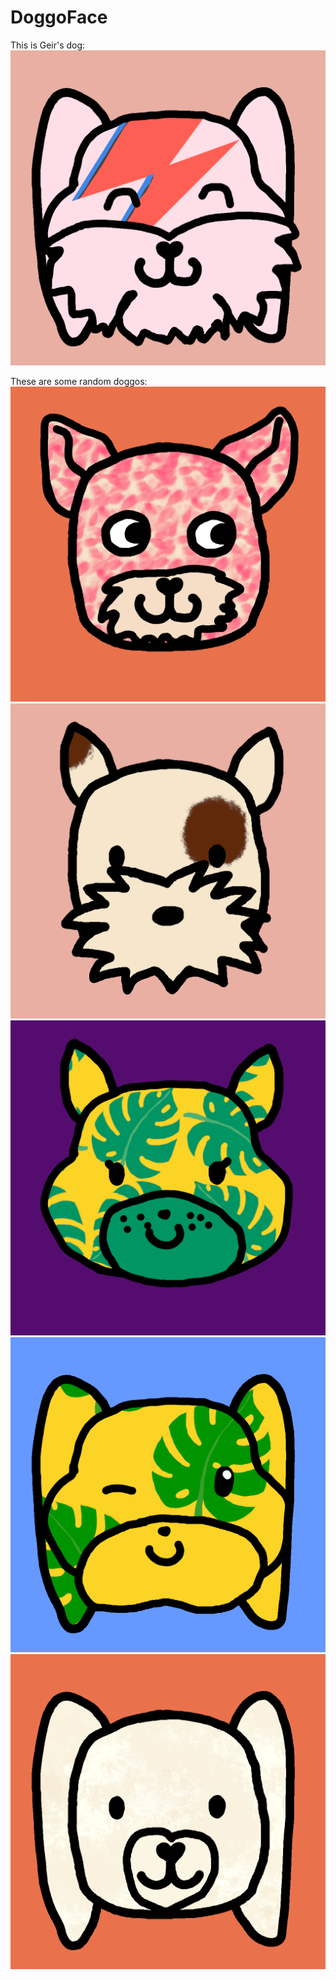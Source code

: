 # DoggoFace
This is Geir's dog:
![Geir](Outputs/Examples/Geir.png)

These are some random doggos:
![random doggo](Outputs/Examples/exampledoggos1.png)
![random doggo](Outputs/Examples/exampledoggos68.png)
![random doggo](Outputs/Examples/exampledoggos110.png)
![random doggo](Outputs/Examples/exampledoggos127.png)
![random doggo](Outputs/Examples/exampledoggos260.png)
